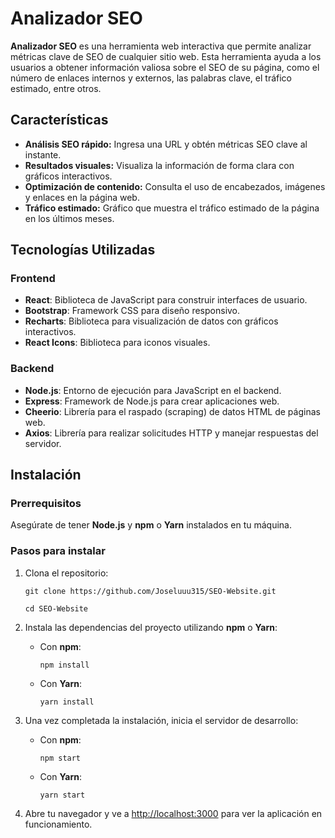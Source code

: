 # Analizador SEO

**Analizador SEO** es una herramienta web interactiva que permite analizar métricas clave de SEO de cualquier sitio web. Esta herramienta ayuda a los usuarios a obtener información valiosa sobre el SEO de su página, como el número de enlaces internos y externos, las palabras clave, el tráfico estimado, entre otros.

## Características

- **Análisis SEO rápido:** Ingresa una URL y obtén métricas SEO clave al instante.
- **Resultados visuales:** Visualiza la información de forma clara con gráficos interactivos.
- **Optimización de contenido:** Consulta el uso de encabezados, imágenes y enlaces en la página web.
- **Tráfico estimado:** Gráfico que muestra el tráfico estimado de la página en los últimos meses.

## Tecnologías Utilizadas

### Frontend
- **React**: Biblioteca de JavaScript para construir interfaces de usuario.
- **Bootstrap**: Framework CSS para diseño responsivo.
- **Recharts**: Biblioteca para visualización de datos con gráficos interactivos.
- **React Icons**: Biblioteca para iconos visuales.

### Backend
- **Node.js**: Entorno de ejecución para JavaScript en el backend.
- **Express**: Framework de Node.js para crear aplicaciones web.
- **Cheerio**: Librería para el raspado (scraping) de datos HTML de páginas web.
- **Axios**: Librería para realizar solicitudes HTTP y manejar respuestas del servidor.

## Instalación

### Prerrequisitos

Asegúrate de tener **Node.js** y **npm** o **Yarn** instalados en tu máquina.

### Pasos para instalar

1. Clona el repositorio:

   `git clone https://github.com/Joseluuu315/SEO-Website.git`

   `cd SEO-Website`

2. Instala las dependencias del proyecto utilizando **npm** o **Yarn**:

   - Con **npm**:

     `npm install`

   - Con **Yarn**:

     `yarn install`

3. Una vez completada la instalación, inicia el servidor de desarrollo:

   - Con **npm**:

     `npm start`

   - Con **Yarn**:

     `yarn start`

4. Abre tu navegador y ve a [http://localhost:3000](http://localhost:3000) para ver la aplicación en funcionamiento.
